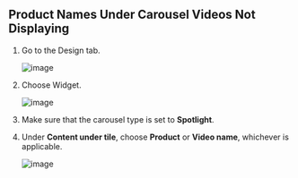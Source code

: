 ## Product Names Under Carousel Videos Not Displaying

1. Go to the Design tab.

   ![image](https://github.com/user-attachments/assets/d62a13bd-95b3-459c-a609-4e0c009b8c04)

2. Choose Widget.

   ![image](https://github.com/user-attachments/assets/0ae047cf-0ff6-45ba-aced-f6bb46efc541)

3. Make sure that the carousel type is set to **Spotlight**.

4. Under **Content under tile**, choose **Product** or **Video name**, whichever is applicable.

   ![image](https://github.com/user-attachments/assets/634fabb3-9919-4fa0-8cfb-6b7e9a60fe11)